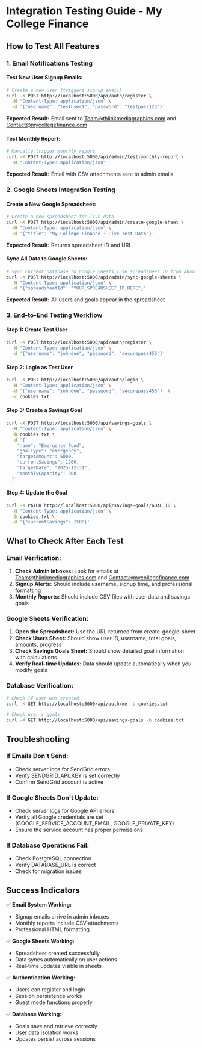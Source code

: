 # Integration Testing Guide - My College Finance

## How to Test All Features

### 1. Email Notifications Testing

#### Test New User Signup Emails:
```bash
# Create a new user (triggers signup email)
curl -X POST http://localhost:5000/api/auth/register \
  -H "Content-Type: application/json" \
  -d '{"username": "testuser1", "password": "testpass123"}'
```
**Expected Result:** Email sent to Team@thiinkmediagraphics.com and Contact@mycollegefinance.com

#### Test Monthly Report:
```bash
# Manually trigger monthly report
curl -X POST http://localhost:5000/api/admin/test-monthly-report \
  -H "Content-Type: application/json"
```
**Expected Result:** Email with CSV attachments sent to admin emails

### 2. Google Sheets Integration Testing

#### Create a New Google Spreadsheet:
```bash
# Create a new spreadsheet for live data
curl -X POST http://localhost:5000/api/admin/create-google-sheet \
  -H "Content-Type: application/json" \
  -d '{"title": "My College Finance - Live Test Data"}'
```
**Expected Result:** Returns spreadsheet ID and URL

#### Sync All Data to Google Sheets:
```bash
# Sync current database to Google Sheets (use spreadsheet ID from above)
curl -X POST http://localhost:5000/api/admin/sync-google-sheets \
  -H "Content-Type: application/json" \
  -d '{"spreadsheetId": "YOUR_SPREADSHEET_ID_HERE"}'
```
**Expected Result:** All users and goals appear in the spreadsheet

### 3. End-to-End Testing Workflow

#### Step 1: Create Test User
```bash
curl -X POST http://localhost:5000/api/auth/register \
  -H "Content-Type: application/json" \
  -d '{"username": "johndoe", "password": "securepass456"}'
```

#### Step 2: Login as Test User
```bash
curl -X POST http://localhost:5000/api/auth/login \
  -H "Content-Type: application/json" \
  -d '{"username": "johndoe", "password": "securepass456"}' \
  -c cookies.txt
```

#### Step 3: Create a Savings Goal
```bash
curl -X POST http://localhost:5000/api/savings-goals \
  -H "Content-Type: application/json" \
  -b cookies.txt \
  -d '{
    "name": "Emergency Fund",
    "goalType": "emergency",
    "targetAmount": 5000,
    "currentSavings": 1200,
    "targetDate": "2025-12-31",
    "monthlyCapacity": 300
  }'
```

#### Step 4: Update the Goal
```bash
curl -X PATCH http://localhost:5000/api/savings-goals/GOAL_ID \
  -H "Content-Type: application/json" \
  -b cookies.txt \
  -d '{"currentSavings": 1500}'
```

## What to Check After Each Test

### Email Verification:
1. **Check Admin Inboxes:** Look for emails at Team@thiinkmediagraphics.com and Contact@mycollegefinance.com
2. **Signup Alerts:** Should include username, signup time, and professional formatting
3. **Monthly Reports:** Should include CSV files with user data and savings goals

### Google Sheets Verification:
1. **Open the Spreadsheet:** Use the URL returned from create-google-sheet
2. **Check Users Sheet:** Should show user ID, username, total goals, amounts, progress
3. **Check Savings Goals Sheet:** Should show detailed goal information with calculations
4. **Verify Real-time Updates:** Data should update automatically when you modify goals

### Database Verification:
```bash
# Check if user was created
curl -X GET http://localhost:5000/api/auth/me -b cookies.txt

# Check user's goals
curl -X GET http://localhost:5000/api/savings-goals -b cookies.txt
```

## Troubleshooting

### If Emails Don't Send:
- Check server logs for SendGrid errors
- Verify SENDGRID_API_KEY is set correctly
- Confirm SendGrid account is active

### If Google Sheets Don't Update:
- Check server logs for Google API errors
- Verify all Google credentials are set (GOOGLE_SERVICE_ACCOUNT_EMAIL, GOOGLE_PRIVATE_KEY)
- Ensure the service account has proper permissions

### If Database Operations Fail:
- Check PostgreSQL connection
- Verify DATABASE_URL is correct
- Check for migration issues

## Success Indicators

✅ **Email System Working:**
- Signup emails arrive in admin inboxes
- Monthly reports include CSV attachments
- Professional HTML formatting

✅ **Google Sheets Working:**
- Spreadsheet created successfully
- Data syncs automatically on user actions
- Real-time updates visible in sheets

✅ **Authentication Working:**
- Users can register and login
- Session persistence works
- Guest mode functions properly

✅ **Database Working:**
- Goals save and retrieve correctly
- User data isolation works
- Updates persist across sessions